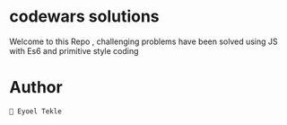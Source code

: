 # codewars solutions

Welcome to this Repo , challenging problems have been solved using JS with Es6 and primitive style coding

# Author
	🔮 Eyoel Tekle
